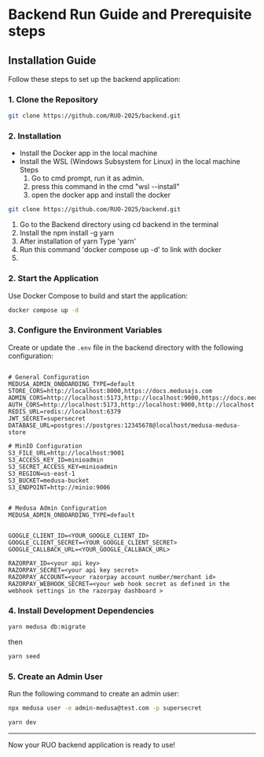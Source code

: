 
# Backend Run Guide and  Prerequisite steps

## Installation Guide

Follow these steps to set up the  backend application:

### 1. Clone the Repository

```bash
git clone https://github.com/RUO-2025/backend.git
```
### 2. Installation 

* Install the Docker app in the local machine
* Install the WSL (Windows Subsystem for Linux) in the local machine
  Steps
  1) Go to cmd prompt, run it as admin.
  2) press this command in the cmd "wsl --install"
  3) open the docker app and install the docker


```bash
git clone https://github.com/RUO-2025/backend.git
```
1) Go to the Backend directory using cd backend in the terminal
2) Install the npm install -g yarn
3) After installation of yarn Type 'yarn'
4) Run this command 'docker compose up -d' to link with docker
5) 

### 2. Start the Application

Use Docker Compose to build and start the application:

```bash
docker compose up -d
```

### 3. Configure the Environment Variables

Create or update the `.env` file in the backend directory with the following configuration:

```env

# General Configuration
MEDUSA_ADMIN_ONBOARDING_TYPE=default
STORE_CORS=http://localhost:8000,https://docs.medusajs.com
ADMIN_CORS=http://localhost:5173,http://localhost:9000,https://docs.medusajs.com
AUTH_CORS=http://localhost:5173,http://localhost:9000,http://localhost:8000,https://docs.medusajs.com
REDIS_URL=redis://localhost:6379
JWT_SECRET=supersecret
DATABASE_URL=postgres://postgres:12345678@localhost/medusa-medusa-store

# MinIO Configuration
S3_FILE_URL=http://localhost:9001
S3_ACCESS_KEY_ID=minioadmin
S3_SECRET_ACCESS_KEY=minioadmin
S3_REGION=us-east-1
S3_BUCKET=medusa-bucket
S3_ENDPOINT=http://minio:9006


# Medusa Admin Configuration
MEDUSA_ADMIN_ONBOARDING_TYPE=default


GOOGLE_CLIENT_ID=<YOUR_GOOGLE_CLIENT_ID>
GOOGLE_CLIENT_SECRET=<YOUR_GOOGLE_CLIENT_SECRET>
GOOGLE_CALLBACK_URL=<YOUR_GOOGLE_CALLBACK_URL>

RAZORPAY_ID=<your api key>
RAZORPAY_SECRET=<your api key secret>
RAZORPAY_ACCOUNT=<your razorpay account number/merchant id>
RAZORPAY_WEBHOOK_SECRET=<your web hook secret as defined in the webhook settings in the razorpay dashboard >
```

### 4. Install Development Dependencies

```bash
yarn medusa db:migrate
```
then

```bash
yarn seed
```

### 5. Create an Admin User

Run the following command to create an admin user:

```bash
npx medusa user -e admin-medusa@test.com -p supersecret
```

```bash
yarn dev
```
---

Now your RUO backend application is ready to use!
